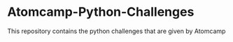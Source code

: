 # Atomcamp-Python-Challenges
This repository contains the python challenges that are given by Atomcamp
